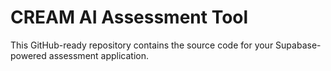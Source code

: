 # CREAM AI Assessment Tool

This GitHub-ready repository contains the source code for your Supabase-powered assessment application.
